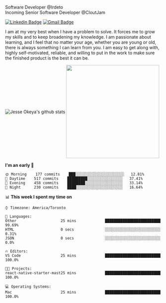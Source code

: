 Software Developer @Irdeto
<br />
Incoming Senior Software Developer @CloutJam

[![Linkedin Badge](https://img.shields.io/badge/-Jesse%20Okeya-6633cc?style=flat-square&logo=Linkedin&logoColor=white&link=https://www.linkedin.com/in/jesse-okeya-45a38510a/)](https://www.linkedin.com/in/jesse-okeya-45a38510a/) 
[![Gmail Badge](https://img.shields.io/badge/-jesseokeya@gmail.com-6633cc?style=flat-square&logo=Gmail&logoColor=white&link=mailto:jesseokeya@gmail.com)](mailto:jesseokeya@gmail.com)

I am at my very best when I have a problem to solve. It forces me to grow my skills and to keep broadening my knowledge. I am passionate about learning, and I feel that no matter your age, whether you are young or old, there is always something I can learn from you. I am easy to get along with, highly self-motivated, reliable, and willing to put in the work to make sure the finished product is the best it can be.

<img align="center" src="https://github-readme-stats.vercel.app/api?username=jesseokeya&show_icons=true&theme=radical" alt="Jesse Okeya's github stats" />
<img align="center" width="300" src="https://github-readme-stats.vercel.app/api/top-langs/?username=jesseokeya&layout=compact&theme=radical" />


<!--START_SECTION:waka-->
**I'm an early 🐤** 

```text
🌞 Morning    177 commits    ███░░░░░░░░░░░░░░░░░░░░░░   12.81% 
🌆 Daytime    517 commits    █████████░░░░░░░░░░░░░░░░   37.41% 
🌃 Evening    458 commits    ████████░░░░░░░░░░░░░░░░░   33.14% 
🌙 Night      230 commits    ████░░░░░░░░░░░░░░░░░░░░░   16.64%

```


📊 **This week I spent my time on** 

```text
⌚︎ Timezone: America/Toronto

💬 Languages: 
Other                    25 mins             █████████████████████████   99.69% 
HTML                     0 secs              ░░░░░░░░░░░░░░░░░░░░░░░░░   0.31% 
JSON                     0 secs              ░░░░░░░░░░░░░░░░░░░░░░░░░   0.0%

🔥 Editors: 
VS Code                  25 mins             █████████████████████████   100.0%

🐱‍💻 Projects: 
react-native-starter-mast25 mins             █████████████████████████   100.0%

💻 Operating Systems: 
Mac                      25 mins             █████████████████████████   100.0%

```

<!--END_SECTION:waka-->